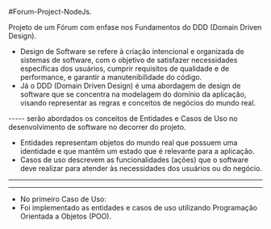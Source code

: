 #Forum-Project-NodeJs.

Projeto de um Fórum com enfase nos Fundamentos do DDD (Domain Driven Design).

- Design de Software se refere à criação intencional e organizada de sistemas de software, com o objetivo de satisfazer necessidades específicas dos usuários, cumprir requisitos de qualidade e de performance, e garantir a manutenibilidade do código.
- Já o DDD (Domain Driven Design) é uma abordagem de design de software que se concentra na modelagem do domínio da aplicação, visando representar as regras e conceitos de negócios do mundo real.


----- serão abordados os conceitos de Entidades e Casos de Uso no desenvolvimento de software no decorrer do projeto.

  
- Entidades representam objetos do mundo real que possuem uma identidade e que mantêm um estado que é relevante para a aplicação.
- Casos de uso descrevem as funcionalidades (ações) que o software deve realizar para atender às necessidades dos usuários ou do negócio.

____________________________________________________________________________________________________________________________________________________________________________________________________________________
____________________________________________________________________________________________________________________________________________________________________________________________________________________
- No primeiro Caso de Uso:
-  Foi implementado as entidades e casos de uso utilizando Programação Orientada a Objetos (POO).
